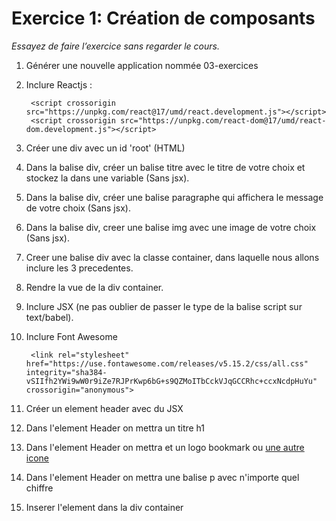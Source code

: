 # Exercice 1: Création de composants

*Essayez de faire l’exercice sans regarder le cours.*

1. Générer une nouvelle application nommée 03-exercices
2. Inclure Reactjs : 

        <script crossorigin src="https://unpkg.com/react@17/umd/react.development.js"></script>
        <script crossorigin src="https://unpkg.com/react-dom@17/umd/react-dom.development.js"></script>
   
3. Créer une div avec un id 'root' (HTML)
4. Dans la balise div, créer un balise titre avec le titre de votre choix et stockez la dans une variable (Sans jsx).
5. Dans la balise div, créer une balise paragraphe qui affichera le message de votre choix (Sans jsx).
6. Dans la balise div, creer une balise img avec une image de votre choix (Sans jsx).
7. Creer une balise div avec la classe container, dans laquelle nous allons inclure les 3 precedentes.
7. Rendre la vue de la div container.

8. Inclure JSX (ne pas oublier de passer le type de la balise script sur text/babel). 
9. Inclure Font Awesome

        <link rel="stylesheet" href="https://use.fontawesome.com/releases/v5.15.2/css/all.css" integrity="sha384-vSIIfh2YWi9wW0r9iZe7RJPrKwp6bG+s9QZMoITbCckVJqGCCRhc+ccxNcdpHuYu" crossorigin="anonymous">

10. Créer un element header avec du JSX 
11. Dans l'element Header on mettra un titre h1
12. Dans l'element Header on mettra et un logo bookmark ou [une autre icone](https://fontawesome.com/icons?d=gallery)
13. Dans l'element Header on mettra une balise p avec n'importe quel chiffre
14. Inserer l'element dans la div container

